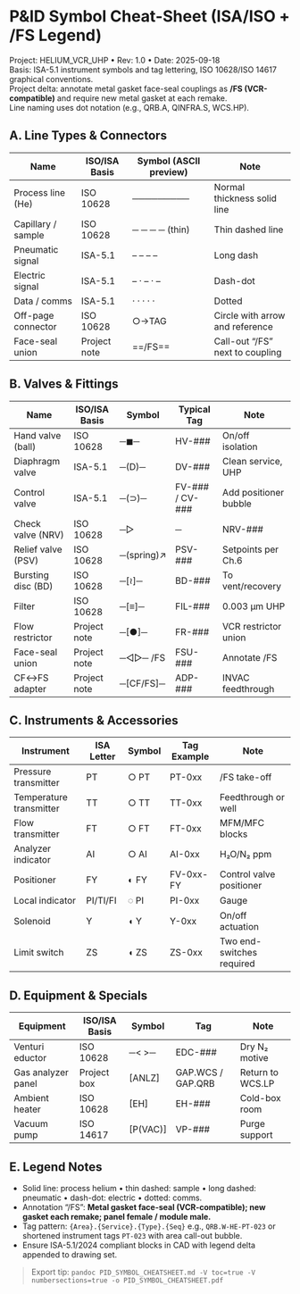# P&ID Symbol Cheat-Sheet (ISA/ISO + /FS Legend)

Project: HELIUM_VCR_UHP • Rev: 1.0 • Date: 2025-09-18  
Basis: ISA-5.1 instrument symbols and tag lettering, ISO 10628/ISO 14617 graphical conventions.  
Project delta: annotate metal gasket face-seal couplings as **/FS (VCR-compatible)** and require new metal gasket at each remake.  
Line naming uses dot notation (e.g., QRB.A, QINFRA.S, WCS.HP).

## A. Line Types & Connectors
| Name | ISO/ISA Basis | Symbol (ASCII preview) | Note |
|---|---|---|---|
| Process line (He) | ISO 10628 | ───────── | Normal thickness solid line |
| Capillary / sample | ISO 10628 | ─ ─ ─ ─ (thin) | Thin dashed line |
| Pneumatic signal | ISA-5.1 | – – – – | Long dash |
| Electric signal | ISA-5.1 | – · – · – | Dash-dot |
| Data / comms | ISA-5.1 | · · · · · | Dotted |
| Off-page connector | ISO 10628 | ○→TAG | Circle with arrow and reference |
| Face-seal union | Project note | ==/FS== | Call-out “/FS” next to coupling |

## B. Valves & Fittings
| Name | ISO/ISA Basis | Symbol | Typical Tag | Note |
|---|---|---|---|---|
| Hand valve (ball) | ISO 10628 | ─◼︎─ | HV-### | On/off isolation |
| Diaphragm valve | ISA-5.1 | ─(D)─ | DV-### | Clean service, UHP |
| Control valve | ISA-5.1 | ─(⊃)─ | FV-### / CV-### | Add positioner bubble |
| Check valve (NRV) | ISO 10628 | ─▷|─ | NRV-### | Recovery/S-line |
| Relief valve (PSV) | ISO 10628 | ─(spring)↗ | PSV-### | Setpoints per Ch.6 |
| Bursting disc (BD) | ISO 10628 | ─[≀]─ | BD-### | To vent/recovery |
| Filter | ISO 10628 | ─[≡]─ | FIL-### | 0.003 µm UHP |
| Flow restrictor | Project note | ─[●]─ | FR-### | VCR restrictor union |
| Face-seal union | Project note | ─◁▷─ /FS | FSU-### | Annotate /FS |
| CF↔FS adapter | Project note | ─[CF/FS]─ | ADP-### | INVAC feedthrough |

## C. Instruments & Accessories
| Instrument | ISA Letter | Symbol | Tag Example | Note |
|---|---|---|---|---|
| Pressure transmitter | PT | ○ PT | PT-0xx | /FS take-off |
| Temperature transmitter | TT | ○ TT | TT-0xx | Feedthrough or well |
| Flow transmitter | FT | ○ FT | FT-0xx | MFM/MFC blocks |
| Analyzer indicator | AI | ○ AI | AI-0xx | H₂O/N₂ ppm |
| Positioner | FY | ◐ FY | FV-0xx-FY | Control valve positioner |
| Local indicator | PI/TI/FI | ◌ PI | PI-0xx | Gauge |
| Solenoid | Y | ◖ Y | Y-0xx | On/off actuation |
| Limit switch | ZS | ◖ ZS | ZS-0xx | Two end-switches required |

## D. Equipment & Specials
| Equipment | ISO/ISA Basis | Symbol | Tag | Note |
|---|---|---|---|---|
| Venturi eductor | ISO 10628 | ─< >─ | EDC-### | Dry N₂ motive |
| Gas analyzer panel | Project box | [ANLZ] | GAP.WCS / GAP.QRB | Return to WCS.LP |
| Ambient heater | ISO 10628 | [EH] | EH-### | Cold-box room |
| Vacuum pump | ISO 14617 | [P(VAC)] | VP-### | Purge support |

## E. Legend Notes
- Solid line: process helium • thin dashed: sample • long dashed: pneumatic • dash-dot: electric • dotted: comms.
- Annotation “/FS”: **Metal gasket face-seal (VCR-compatible); new gasket each remake; panel female / module male.**
- Tag pattern: `{Area}.{Service}.{Type}.{Seq}` e.g., `QRB.W-HE-PT-023` or shortened instrument tags `PT-023` with area call-out bubble.
- Ensure ISA-5.1/2024 compliant blocks in CAD with legend delta appended to drawing set.

> Export tip: `pandoc PID_SYMBOL_CHEATSHEET.md -V toc=true -V numbersections=true -o PID_SYMBOL_CHEATSHEET.pdf`
